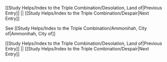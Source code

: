 [[Study Helps/Index to the Triple Combination/Desolation, Land of|Previous Entry]]  ||  [[Study Helps/Index to the Triple Combination/Despair|Next Entry]]

 See [[Study Helps/Index to the Triple Combination/Ammonihah, City of|Ammonihah, City of]]

[[Study Helps/Index to the Triple Combination/Desolation, Land of|Previous Entry]]  ||  [[Study Helps/Index to the Triple Combination/Despair|Next Entry]]